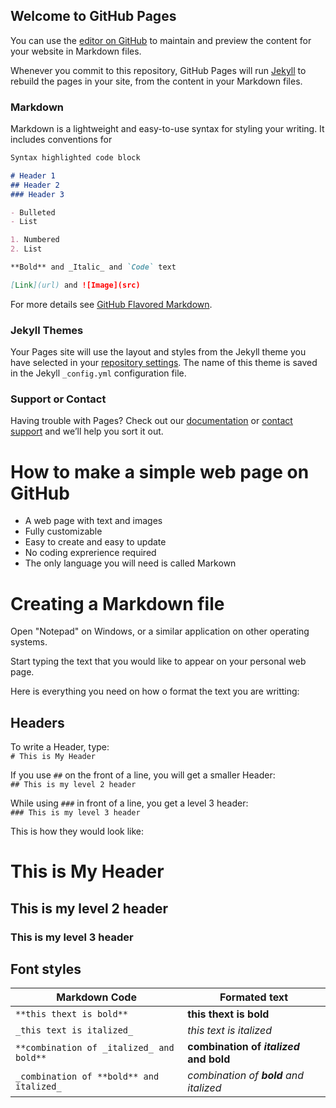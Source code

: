 ## Welcome to GitHub Pages

You can use the [editor on GitHub](https://github.com/antzm/code-test/edit/master/README.md) to maintain and preview the content for your website in Markdown files.

Whenever you commit to this repository, GitHub Pages will run [Jekyll](https://jekyllrb.com/) to rebuild the pages in your site, from the content in your Markdown files.

### Markdown

Markdown is a lightweight and easy-to-use syntax for styling your writing. It includes conventions for

```markdown
Syntax highlighted code block

# Header 1
## Header 2
### Header 3

- Bulleted
- List

1. Numbered
2. List

**Bold** and _Italic_ and `Code` text

[Link](url) and ![Image](src)
```

For more details see [GitHub Flavored Markdown](https://guides.github.com/features/mastering-markdown/).

### Jekyll Themes

Your Pages site will use the layout and styles from the Jekyll theme you have selected in your [repository settings](https://github.com/antzm/code-test/settings). The name of this theme is saved in the Jekyll `_config.yml` configuration file.

### Support or Contact

Having trouble with Pages? Check out our [documentation](https://help.github.com/categories/github-pages-basics/) or [contact support](https://github.com/contact) and we’ll help you sort it out.

# How to make a simple web page on GitHub

* A web page with text and images
* Fully customizable
* Easy to create and easy to update
* No coding exprerience required
* The only language you will need is called Markown

# Creating a Markdown file

Open "Notepad" on Windows, or a similar application on other operating systems.

Start typing the text that you would like to appear on your personal web page.

Here is everything you need on how o format the text you are writting:

## Headers

To write a Header, type:   
`# This is My Header`  

If you use `##` on the front of a line, you will get a smaller Header:  
`## This is my level 2 header`  

While using `###` in front of a line, you get a level 3 header:  
`### This is my level 3 header`

This is how they would look like:

# This is My Header
## This is my level 2 header
### This is my level 3 header


## Font styles

Markdown Code | Formated text
--------------|--------------
`**this thext is bold**`  | **this thext is bold**
`_this text is italized_` | _this text is italized_
`**combination of _italized_ and bold**` | **combination of _italized_ and bold**
`_combination of **bold** and italized_` | _combination of **bold** and italized_

